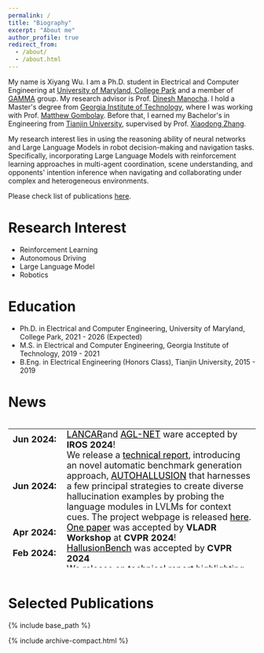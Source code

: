 ```yaml
---
permalink: /
title: "Biography"
excerpt: "About me"
author_profile: true
redirect_from: 
  - /about/
  - /about.html
---
```


My name is Xiyang Wu. I am a Ph.D. student in Electrical and Computer Engineering at [University of Maryland, College Park](https://umd.edu/) and a member of [GAMMA](https://gamma.umd.edu/) group. My research advisor is Prof. [Dinesh Manocha](https://www.cs.umd.edu/people/dmanocha). I hold a Master's degree from [Georgia Institute of Technology](https://www.gatech.edu/), where I was working with Prof. [Matthew Gombolay](https://core-robotics.gatech.edu/people/matthew-gombolay/). Before that, I earned my Bachelor's in Engineering from [Tianjin University](https://www.tju.edu.cn/english/index.htm), supervised by Prof. [Xiaodong Zhang](https://scholar.google.com/citations?user=as6X3L0AAAAJ&hl=en).

My research interest lies in using the reasoning ability of neural networks and Large Language Models in robot decision-making and navigation tasks. Specifically, incorporating Large Language Models with reinforcement learning approaches in multi-agent coordination, scene understanding, and opponents' intention inference when navigating and collaborating under complex and heterogeneous environments.

Please check list of publications [here](http://wuxiyang1996.github.io/publications/).

Research Interest
======
- Reinforcement Learning
- Autonomous Driving
- Large Language Model
- Robotics

Education
======
 - Ph.D. in Electrical and Computer Engineering, University of Maryland, College Park, 2021 - 2026 (Expected)
 - M.S. in Electrical and Computer Engineering, Georgia Institute of Technology, 2019 - 2021
 - B.Eng. in Electrical Engineering (Honors Class), Tianjin University, 2015 - 2019

News
======

<style>
/* table {
    border-collapse: collapse!important;
    font-size: 18px!important;
    border: none!important;
} */
td, th {
    border: none!important;
    padding-top: 0px;
    padding-bottom: 0px;
  /* padding-left: 30px;
  padding-right: 40px; */
}

</style>
<div style="height:300px;overflow:auto;">
<table style="border-collapse: collapse;font-size: 18px;border: none;">
<col width="110px">
<!-- <col width="630px"> -->
  <!-- <tr><td><b>Timeline</b></td><td><b>Updates</b></td></tr> -->
  <tr><td><b>Jun 2024:</b></td><td><a style="color:black" href="/lancar">LANCAR</a>and <a style="color:black" href="/agl_net">AGL-NET</a>  ware accepted by <b>IROS 2024</b>!</td></tr>
  <tr><td><b>Jun 2024:</b></td><td> We release a <a style="color:black" href="https://arxiv.org/abs/2406.10900">technical report</a>, introducing an novel automatic benchmark generation approach, <a style="color:black" href="/adversary_robot">AUTOHALLUSION</a> that harnesses a few principal strategies to create diverse hallucination examples by probing the language modules in LVLMs for context cues. The project webpage is released <a style="color:black" href="https://wuxiyang1996.github.io/autohallusion_page/">here</a>. </td></tr>
  <tr><td><b>Apr 2024:</b></td><td> <a style="color:black" href="/adversary_robot">One paper</a> was accepted by <b>VLADR Workshop</b> at <b>CVPR 2024</b>!</td></tr>
  <tr><td><b>Feb 2024:</b></td><td><a style="color:black" href="/hallusionbench">HallusionBench</a> was accepted by <b>CVPR 2024</b></td></tr>
  <tr><td><b>Feb 2024:</b></td><td> We release an <a style="color:black" href="https://arxiv.org/abs/2402.10340">technical report</a> highlighting the critical issues of robustness and safety associated with integrating large language models (LLMs) and vision-language models (VLMs) into robotics applications. The project webpage is released <a style="color:black" href="https://wuxiyang1996.github.io/adversary-vlm-robotics/">here</a>. </td></tr>
  <tr><td><b>Oct 2023:</b></td><td> We release an <a style="color:black" href="https://huggingface.co/papers/2310.14566">early report</a> and analysis on failure modes of GPT-4V and LLaVA-1.5. Stay tuned on the release of our dataset <a style="color:black" href="/hallusionbench">HallusionBench</a>!</td></tr>
  <tr><td><b>Oct 2023:</b></td><td><a style="color:black" href="/iplan">iPLAN</a> was award as <strong style="color:red">Best Paper Award</strong> by <b>MRS Workshop</b> at <b>IROS 2023</b>!</td></tr>
  <tr><td><b>Aug 2023:</b></td><td><a style="color:black" href="/iplan">iPLAN</a> was accepted by <b>CoRL 2023</b> with <strong style="color:red">Oral Presentation (Accept Rate: 6.6%)</strong> !</td></tr>
  <tr><td><b>Jul 2023:</b></td><td> <a style="color:black" href="/photometric">One paper</a> was accepted by <b>Digital Signal Processing</b>!</td></tr>
  <tr><td><b>Aug 2021:</b></td><td>Started Ph.D. at University of Maryland, College Park.</td></tr>
  <tr><td><b>Aug 2019:</b></td><td>Started M.S. at Georgia Institute of Technology.</td></tr>
</table>
</div>

<br>

Selected Publications<a id="pub"></a>
======


{% include base_path %}

{% include archive-compact.html %}